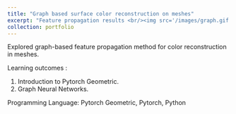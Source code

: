 ```yaml
---
title: "Graph based surface color reconstruction on meshes"
excerpt: "Feature propagation results <br/><img src='/images/graph.gif'>" 
collection: portfolio
---
```


Explored graph-based feature propagation method for color reconstruction in meshes. 

Learning outcomes : 
1. Introduction to Pytorch Geometric. 
2. Graph Neural Networks.

Programming Language:
Pytorch Geometric, Pytorch, Python